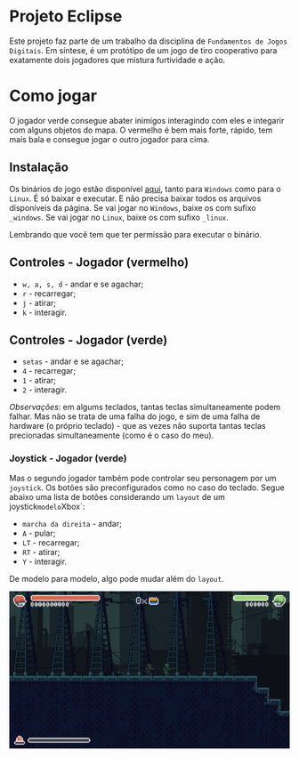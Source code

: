 # Projeto Eclipse
Este projeto faz parte de um trabalho da disciplina de `Fundamentos de Jogos Digitais`.
Em síntese, é um protótipo de um jogo de tiro cooperativo para exatamente dois jogadores que mistura furtividade e ação.

# Como jogar
O jogador verde consegue abater inimigos interagindo com eles e integarir com alguns objetos do mapa. O vermelho é bem mais forte, rápido, tem mais bala e consegue jogar o outro jogador para cima.

## Instalação
Os binários do jogo estão disponível [aqui](https://github.com/L-Marcel/Projeto-Eclipse/releases/tag/1.0.0), tanto para `Windows` como para o `Linux`. É só baixar e executar. E não precisa baixar todos os arquivos disponíveis da página. Se vai jogar no `Windows`, baixe os com sufixo `_windows`. Se vai jogar no `Linux`, baixe os com sufixo `_linux`.

Lembrando que você tem que ter permissão para executar o binário.

## Controles - Jogador (vermelho)
- `w, a, s, d` - andar e se agachar;
- `r` - recarregar;
- `j` - atirar;
- `k` - interagir.

## Controles - Jogador (verde)
- `setas` - andar e se agachar;
- `4` - recarregar;
- `1` - atirar;
- `2` - interagir.

*Observações*: em algums teclados, tantas teclas simultaneamente podem falhar. Mas não se trata de uma falha do jogo, e sim de uma falha de hardware (o próprio teclado) ­- que as vezes não suporta tantas teclas precionadas simultaneamente (como é o caso do meu).

### Joystick - Jogador (verde)
Mas o segundo jogador também pode controlar seu personagem por um `joystick`. Os botões são preconfigurados como no caso do teclado. Segue abaixo uma lista de botões considerando um `layout` de um joystick` modelo `Xbox`:

- `marcha da direita` - andar;
- `A` - pular;
- `LT` - recarregar;
- `RT` - atirar;
- `Y` - interagir.

De modelo para modelo, algo pode mudar além do `layout`.

![alt text](assets/image.png)